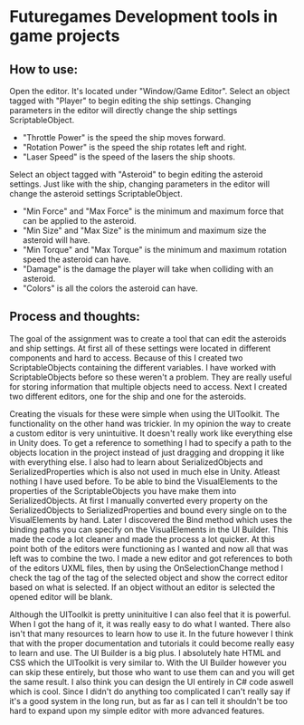 # Futuregames Development tools in game projects

## How to use:

Open the editor. It's located under "Window/Game Editor".
Select an object tagged with "Player" to begin editing the ship settings. Changing parameters in the editor will directly change the ship settings ScriptableObject.
- "Throttle Power" is the speed the ship moves forward.
- "Rotation Power" is the speed the ship rotates left and right.
- "Laser Speed" is the speed of the lasers the ship shoots.

Select an object tagged with "Asteroid" to begin editing the asteroid settings. Just like with the ship, changing parameters in the editor will change the asteroid settings ScriptableObject.
- "Min Force" and "Max Force" is the minimum and maximum force that can be applied to the asteroid.
- "Min Size" and "Max Size" is the minimum and maximum size the asteroid will have.
- "Min Torque" and "Max Torque" is the minimum and maximum rotation speed the asteroid can have.
- "Damage" is the damage the player will take when colliding with an asteroid.
- "Colors" is all the colors the asteroid can have.

## Process and thoughts:

The goal of the assignment was to create a tool that can edit the asteroids and ship settings. At first all of these settings were located in different components and hard to access. 
Because of this I created two ScriptableObjects containing the different variables. I have worked with ScriptableObjects before so these weren't a problem. They are really useful for storing information that multiple objects need to access.
Next I created two different editors, one for the ship and one for the asteroids. 

Creating the visuals for these were simple when using the UIToolkit.
The functionality on the other hand was trickier. In my opinion the way to create a custom editor is very unintuitive. It doesn't really work like everything else in Unity does. To get a reference to something I had to specify a path
to the objects location in the project instead of just dragging and dropping it like with everything else. I also had to learn about SerializedObjects and SerializedProperties which is also not used in much else in Unity. Atleast nothing I have used before.
To be able to bind the VisualElements to the properties of the ScriptableObjects you have make them into SerializedObjects. At first I manually converted every property on the SerializedObjects to SerializedProperties and bound every single on to the VisualElements by hand.
Later I discovered the Bind method which uses the binding paths you can specify on the VisualElements in the UI Builder. This made the code a lot cleaner and made the process a lot quicker. At this point both of the editors were functioning as I wanted
and now all that was left was to combine the two. I made a new editor and got references to both of the editors UXML files, then by using the OnSelectionChange method I check the tag of the tag of the selected object and show the correct editor based on what is selected.
If an object without an editor is selected the opened editor will be blank.

Although the UIToolkit is pretty uninituitive I can also feel that it is powerful. When I got the hang of it, it was really easy to do what I wanted. There also isn't that many resources to learn how to use it. 
In the future however I think that with the proper documentation and tutorials it could become really easy to learn and use. The UI Builder is a big plus. I absolutely hate HTML and CSS which the UIToolkit is very similar to.
With the UI Builder however you can skip these entirely, but those who want to use them can and you will get the same result. I also think you can design the UI entirely in C# code aswell which is cool.
Since I didn't do anything too complicated I can't really say if it's a good system in the long run, but as far as I can tell it shouldn't be too hard to expand upon my simple editor with more advanced features.
